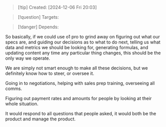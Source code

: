 
>[!tip] Created: [2024-12-06 Fri 20:03]

>[!question] Targets: 

>[!danger] Depends: 

So basically, if we could use o1 pro to grind away on figuring out what our specs are, and guiding our decisions as to what to do next, telling us what data and metrics we should be looking for, generating formulas, and updating content any time any particular thing changes, this should be the only way we operate.

We are simply not smart enough to make all these decisions, but we definitely know how to steer, or oversee it.

Going in to negotiations, helping with sales prep training, overseeing all comms.

Figuring out payment rates and amounts for people by looking at their whole situation.

It would respond to all questions that people asked, it would both be the product and manage the product.